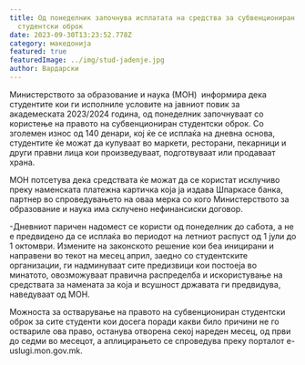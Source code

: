```yaml
---
title: Од понеделник започнува исплатата на средства за субвенциониран
  студентски оброк
date: 2023-09-30T13:23:52.778Z
category: македонија
featured: true
featuredImage: ../img/stud-jadenje.jpg
author: Вардарски
---
```

<!--StartFragment-->

Министерството за образование и наука (МОН)  информира дека студентите кои ги исполниле условите на јавниот повик за академеската 2023/2024 година, од понеделник започнуваат со користење на правото на субвенциониран студентски оброк. Со зголемен износ од 140 денари, кој ќе се исплаќа на дневна основа, студентите ќе можат да купуваат во маркети, ресторани, пекарници и други правни лица кои произведуваат, подготвуваат или продаваат храна.

МОН потсетува дека средствата ќе можат да се користат исклучиво преку наменската платежна картичка која ја издава Шпаркасе банка, партнер во спроведувањето на оваа мерка со кого Министерството за образование и наука има склучено нефинансиски договор.

\-Дневниот паричен надомест се користи од понеделник до сабота, а не е предвидено да се исплаќа во периодот на летниот распуст од 1 јули до 1 октомври. Измените на законското решение кои беа иницирани и направени во текот на месец април, заедно со студентските организации, ги надминуваат сите предизвици кои постоеја во минатото, овозможуваат правична распределба и искористување на средствата за намената за која и всушност државата ги предвидува, наведуваат од МОН.

Можноста за остварување на правото на субвенциониран студентски оброк за сите студенти кои досега поради какви било причини не го оствариле ова право, останува отворена секој нареден месец, од први до седми во месецот, а аплицирањето се спроведува преку порталот e-uslugi.mon.gov.mk. 

<!--EndFragment-->